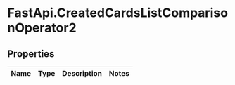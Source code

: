 # FastApi.CreatedCardsListComparisonOperator2

## Properties
Name | Type | Description | Notes
------------ | ------------- | ------------- | -------------

